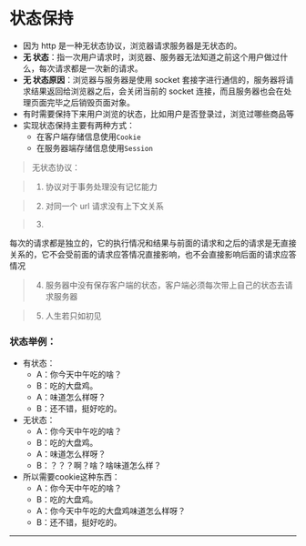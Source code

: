 # 状态保持

  * 因为 http 是一种无状态协议，浏览器请求服务器是无状态的。
  * **无 状态**：指一次用户请求时，浏览器、服务器无法知道之前这个用户做过什么，每次请求都是一次新的请求。
  * **无 状态原因**：浏览器与服务器是使用 socket 套接字进行通信的，服务器将请求结果返回给浏览器之后，会关闭当前的 socket 连接，而且服务器也会在处理页面完毕之后销毁页面对象。
  * 有时需要保持下来用户浏览的状态，比如用户是否登录过，浏览过哪些商品等
  * 实现状态保持主要有两种方式：
    * 在客户端存储信息使用`Cookie`
    * 在服务器端存储信息使用`Session`

> 无状态协议：

>

>   1. 协议对于事务处理没有记忆能力

>   2. 对同一个 url 请求没有上下文关系

>   3.
每次的请求都是独立的，它的执行情况和结果与前面的请求和之后的请求是无直接关系的，它不会受前面的请求应答情况直接影响，也不会直接影响后面的请求应答情况

>   4. 服务器中没有保存客户端的状态，客户端必须每次带上自己的状态去请求服务器

>   5. 人生若只如初见

>

### 状态举例：

  * 有状态：
    * A：你今天中午吃的啥？
    * B：吃的大盘鸡。
    * A：味道怎么样呀？
    * B：还不错，挺好吃的。
  * 无状态：
    * A：你今天中午吃的啥？
    * B：吃的大盘鸡。
    * A：味道怎么样呀？
    * B：？？？啊？啥？啥味道怎么样？
  * 所以需要cookie这种东西：
    * A：你今天中午吃的啥？
    * B：吃的大盘鸡。
    * A：你今天中午吃的大盘鸡味道怎么样呀？
    * B：还不错，挺好吃的。

____

